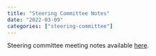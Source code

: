 ```yaml
---
title: "Steering Committee Notes"
date: "2022-03-09"
categories: ["steering-committee"]
---
```


Steering committee meeting notes available [here](https://github.com/maplibre/maplibre/discussions/14).
